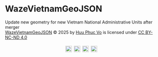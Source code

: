 # WazeVietnamGeoJSON
Update new geometry for new Vietnam National Administrative Units after merger<br>
<a href="https://github.com/vophuc8712/WazeVietnamGeoJSON">WazeVietnamGeoJSON</a> © 2025 by <a href="https://github.com/vophuc8712">Huu Phuc Vo</a> is licensed under <a href="https://creativecommons.org/licenses/by-nc-nd/4.0/">CC BY-NC-ND 4.0</a><br>
<div style="display: flex; justify-content: center; align-items: center; gap: 0.5em; margin-top: 20px;">
  <img src="https://mirrors.creativecommons.org/presskit/icons/cc.svg" style="width: 1.5em; height: 1.5em;">
  <img src="https://mirrors.creativecommons.org/presskit/icons/by.svg" style="width: 1.5em; height: 1.5em;">
  <img src="https://mirrors.creativecommons.org/presskit/icons/nc.svg" style="width: 1.5em; height: 1.5em;">
  <img src="https://mirrors.creativecommons.org/presskit/icons/nd.svg" style="width: 1.5em; height: 1.5em;">
</div>

